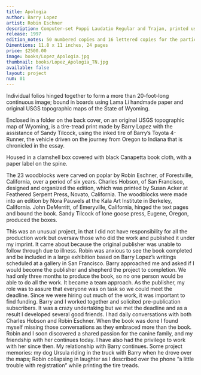 ```yaml
---
title: Apologia
author: Barry Lopez
artist: Robin Eschner
description: Computer-set Poppi Laudatio Regular and Trajan, printed using polymer plates on Stonehenge paper.
release: 1997
edition_notes: 50 numbered copies and 16 lettered copies for the participants and those who supported the publication, signed by the author and the artist.
Dimentions: 11.8 x 11 inches, 24 pages
price: $2500.00
image: books/Lopez_Apologia.jpg
thumbnail: books/Lopez_Apologia_TN.jpg
available: false
layout: project
num: 01
---
```


Individual folios hinged together to form a more than 20-foot-long continuous image; bound in boards using Lama Li handmade paper and original USGS topographic maps of the State of Wyoming.

Enclosed in a folder on the back cover, on an original USGS topographic map of Wyoming, is a tire-tread print made by Barry Lopez with the assistance of Sandy Tilcock, using the inked tire of Barry’s Toyota 4-Runner, the vehicle driven on the journey from Oregon to Indiana that is chronicled in the essay.

Housed in a clamshell box covered with black Canapetta book cloth, with a paper label on the spine.

The 23 woodblocks were carved on poplar by Robin Eschner, of Forestville, California, over a period of six years. Charles Hobson, of San Francisco, designed and organized the edition, which was printed by Susan Acker at Feathered Serpent Press, Novato, California. The woodblocks were made into an edition by Nora Pauwels at the Kala Art Institute in Berkeley, California. John DeMerritt, of Emeryville, California, hinged the text pages and bound the book. Sandy Tilcock of lone goose press, Eugene, Oregon, produced the boxes.

This was an unusual project, in that I did not have responsibility for all the production work but oversaw those who did the work and published it under my imprint. It came about because the original publisher was unable to follow through due to illness. Robin was anxious to see the book completed and be included in a large exhibition based on Barry Lopez’s writings scheduled at a gallery in San Francisco. Barry approached me and asked if I would become the publisher and shepherd the project to completion. We had only three months to produce the book, so no one person would be able to do all the work. It became a team approach. As the publisher, my role was to assure that everyone was on task so we could meet the deadline. Since we were hiring out much of the work, it was important to find funding. Barry and I worked together and solicited pre-publication subscribers. It was a crazy undertaking but we met the deadline and as a result I developed several good friends. I had daily conversations with both Charles Hobson and Robin Eschner. When the book was done I found myself missing those conversations as they embraced more than the book. Robin and I soon discovered a shared passion for the canine family, and my friendship with her continues today. I have also had the privilege to work with her since then. My relationship with Barry continues. Some project memories: my dog Ursula riding in the truck with Barry when he drove over the maps; Robin collapsing in laughter as I described over the phone “a little trouble with registration” while printing the tire treads.

